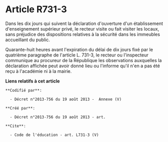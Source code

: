 # Article R731-3

Dans les dix jours qui suivent la déclaration d'ouverture d'un établissement d'enseignement supérieur privé, le recteur
visite ou fait visiter les locaux, sans préjudice des dispositions relatives à la sécurité dans les immeubles accueillant du
public. 

Quarante-huit heures avant l'expiration du délai de dix jours fixé par le quatrième paragraphe de l'article L. 731-3, le
recteur ou l'inspecteur communique au procureur de la République les observations auxquelles la déclaration affichée peut
avoir donné lieu ou l'informe qu'il n'en a pas été reçu à l'académie ni à la mairie.

**Liens relatifs à cet article**

	**Codifié par**:

	  - Décret n°2013-756 du 19 août 2013 -  Annexe (V)

	**Créé par**:

	  - Décret n°2013-756 du 19 août 2013 - art.

	**Cite**:

	  - Code de l'éducation - art. L731-3 (V)
